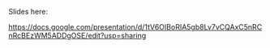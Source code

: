 Slides here:

https://docs.google.com/presentation/d/1tV6OIBoRIA5gb8Lv7vCQAxC5nRCnRcBEzWM5ADDgOSE/edit?usp=sharing

